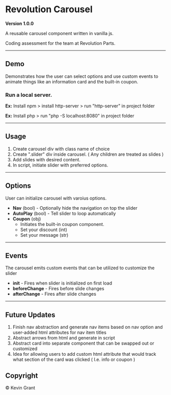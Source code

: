 # Revolution Carousel

**Version 1.0.0**

A reusable carousel component written in vanilla js.

Coding assessment for the team at Revolution Parts.

---

## Demo

Demonstrates how the user can select options and use custom events to animate things like an information card and the built-in coupon.

### Run a local server.
**Ex:** Install npm > install http-server > run "http-server" in project folder

**Ex:** Install php > run "php -S localhost:8080" in project folder

---

## Usage

1. Create carousel div with class name of choice
2. Create ".slider" div inside carousel. ( Any children are treated as slides )
3. Add slides with desired content.
4. In script, initiate slider with preferred options.

---

## Options

User can initialize carousel with varoius options.

- **Nav** (bool) - Optionally hide the navigation on top the slider
- **AutoPlay** (bool) - Tell slider to loop automatically
- **Coupon** (obj)
  - Initiates the built-in coupon component.
  - Set your discount (int)
  - Set your message (str)

---

## Events

The carousel emits custom events that can be utilized to customize the slider

- **init** - Fires when slider is initialized on first load
- **beforeChange** - Fires before slide changes 
- **afterChange** - Fires after slide changes

---

## Future Updates

1. Finish nav abstraction and generate nav items based on nav option and user-added html attributes for nav item titles
2. Abstract arrows from html and generate in script
3. Abstract card into separate component that can be swapped out or customized
4. Idea for allowing users to add custom html attribute that would track what section of the card was clicked ( I.e. info or coupon )

## Copyright

&copy; Kevin Grant
